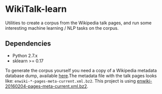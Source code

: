 # WikiTalk-learn
Utilities to create a corpus from the Wikipedia talk pages, and run some interesting machine learning / NLP tasks on the corpus.

Dependencies
------------
* Python 2.7.x
* sklearn >= 0.17

To generate the corpus yourself you need a copy of a Wikipedia metadata database dump, available [here](https://dumps.wikimedia.org/enwiki/).The metadata file with the talk pages looks like: `enwiki-*-pages-meta-current.xml.bz2`. This project is using [enwiki-20160204-pages-meta-current.xml.bz2](https://dumps.wikimedia.org/enwiki/20160204/).
